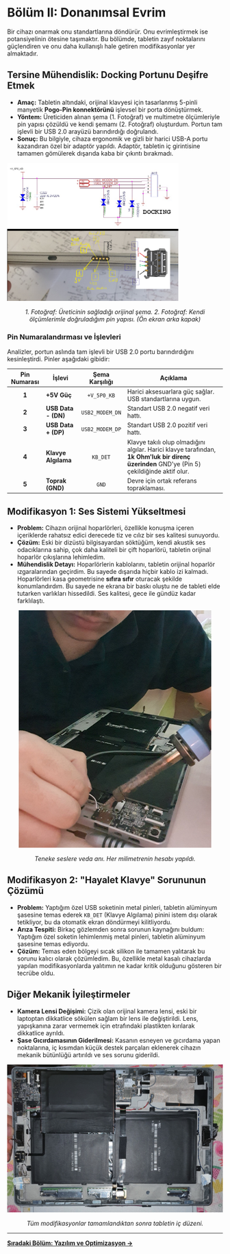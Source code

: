 # Bölüm II: Donanımsal Evrim

Bir cihazı onarmak onu standartlarına döndürür. Onu evrimleştirmek ise potansiyelinin ötesine taşımaktır. Bu bölümde, tabletin zayıf noktalarını güçlendiren ve onu daha kullanışlı hale getiren modifikasyonlar yer almaktadır.

## Tersine Mühendislik: Docking Portunu Deşifre Etmek

*   **Amaç:** Tabletin altındaki, orijinal klavyesi için tasarlanmış 5-pinli manyetik **Pogo-Pin konnektörünü** işlevsel bir porta dönüştürmek.
*   **Yöntem:** Üreticiden alınan şema (1. Fotoğraf) ve multimetre ölçümleriyle pin yapısı çözüldü ve kendi şemamı (2. Fotoğraf) oluşturdum. Portun tam işlevli bir USB 2.0 arayüzü barındırdığı doğrulandı.
*   **Sonuç:** Bu bilgiyle, cihaza ergonomik ve gizli bir harici USB-A portu kazandıran özel bir adaptör yapıldı. Adaptör, tabletin iç girintisine tamamen gömülerek dışarıda kaba bir çıkıntı bırakmadı.

<p float="left">
  <img src="../assets/images/thumbnail_pin_belegung_F1T.jpg" width="400" />
  <img src="../assets/images/pin%20diyagram%20tablet.png" width="400" /> 
</p>
<p align="center">
  <i>1. Fotoğraf: Üreticinin sağladığı orijinal şema.                          2. Fotoğraf: Kendi ölçümlerimle doğruladığım pin yapısı. (Ön ekran arka kapak) </i>
</p>

### Pin Numaralandırması ve İşlevleri

Analizler, portun aslında tam işlevli bir USB 2.0 portu barındırdığını kesinleştirdi. Pinler aşağıdaki gibidir:

| Pin Numarası | İşlevi                | Şema Karşılığı | Açıklama                                                                |
| :----------: | ------------------- | :------------: | ----------------------------------------------------------------------- |
| **1**        | **+5V Güç**         |  `+V_5P0_KB`   | Harici aksesuarlara güç sağlar. USB standartlarına uygun.                 |
| **2**        | **USB Data - (DN)** | `USB2_MODEM_DN`| Standart USB 2.0 negatif veri hattı.                                    |
| **3**        | **USB Data + (DP)** | `USB2_MODEM_DP`| Standart USB 2.0 pozitif veri hattı.                                    |
| **4**        | **Klavye Algılama** |    `KB_DET`    | Klavye takılı olup olmadığını algılar. Harici klavye tarafından, **1k Ohm'luk bir direnç üzerinden** GND'ye (Pin 5) çekildiğinde aktif olur. |
| **5**        | **Toprak (GND)**    |     `GND`      | Devre için ortak referans topraklaması.                                   |

## Modifikasyon 1: Ses Sistemi Yükseltmesi

*   **Problem:** Cihazın orijinal hoparlörleri, özellikle konuşma içeren içeriklerde rahatsız edici derecede tiz ve cılız bir ses kalitesi sunuyordu.
*   **Çözüm:** Eski bir dizüstü bilgisayardan söktüğüm, kendi akustik ses odacıklarına sahip, çok daha kaliteli bir çift hoparlörü, tabletin orijinal hoparlör çıkışlarına lehimledim.
*   **Mühendislik Detayı:** Hoparlörlerin kablolarını, tabletin orijinal hoparlör ızgaralarından geçirdim. Bu sayede dışarıda hiçbir kablo izi kalmadı. Hoparlörleri kasa geometrisine **sıfıra sıfır** oturacak şekilde konumlandırdım. Bu sayede ne ekrana bir baskı oluştu ne de tableti elde tutarken varlıkları hissedildi. Ses kalitesi, gece ile gündüz kadar farklılaştı.

<p align="center">
  <img src="../assets/images/hoparlor_lehimlerken.jpg" width="450">
</p>
<p align="center">
  <i>Teneke seslere veda anı. Her milimetrenin hesabı yapıldı.</i>
</p>

## Modifikasyon 2: "Hayalet Klavye" Sorununun Çözümü

*   **Problem:** Yaptığım özel USB soketinin metal pinleri, tabletin alüminyum şasesine temas ederek `KB_DET` (Klavye Algılama) pinini istem dışı olarak tetikliyor, bu da otomatik ekran döndürmeyi kilitliyordu.
*   **Arıza Tespiti:** Birkaç gözlemden sonra sorunun kaynağını buldum: Yaptığım özel soketin lehimlenmiş metal pinleri, tabletin alüminyum şasesine temas ediyordu.
*   **Çözüm:** Temas eden bölgeyi sıcak silikon ile tamamen yalıtarak bu sorunu kalıcı olarak çözümledim. Bu, özellikle metal kasalı cihazlarda yapılan modifikasyonlarda yalıtımın ne kadar kritik olduğunu gösteren bir tecrübe oldu.

## Diğer Mekanik İyileştirmeler

*   **Kamera Lensi Değişimi:** Çizik olan orijinal kamera lensi, eski bir laptoptan dikkatlice sökülen sağlam bir lens ile değiştirildi. Lens, yapışkanına zarar vermemek için etrafındaki plastikten kırılarak dikkatlice ayrıldı.
*   **Şase Gıcırdamasının Giderilmesi:** Kasanın esneyen ve gıcırdama yapan noktalarına, iç kısımdan küçük destek parçaları eklenerek cihazın mekanik bütünlüğü artırıldı ve ses sorunu giderildi.

<p align="center">
  <img src="../assets/images/tablet%20modifiye%20edilmiş%20hal%20içi.png">
</p>
<p align="center">
  <i>Tüm modifikasyonlar tamamlandıktan sonra tabletin iç düzeni.</i>
</p>

---
**[Sıradaki Bölüm: Yazılım ve Optimizasyon →](./3_Software_and_Optimization.md)**
